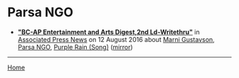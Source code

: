 # Parsa NGO

 - [**"BC-AP Entertainment and Arts Digest,2nd Ld-Writethru"**](https://apnews.com/235fd3646e154869b87829ee9f66a03e) in [Associated Press News](https://apnews.com/) on 12 August 2016 about [Marni Gustavson](../../topics/marni-gustavson/index.md), [Parsa NGO](../../topics/parsa-ngo/index.md), [Purple Rain (Song)](../../topics/song/purple-rain/index.md) ([mirror](https://web.archive.org/web/*/https://apnews.com/235fd3646e154869b87829ee9f66a03e))

----

[Home](../)
